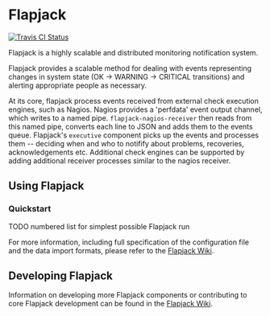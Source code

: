 # Flapjack

[![Travis CI Status][id_travis_img]][id_travis_link]

[id_travis_link]: https://secure.travis-ci.org/#!/flpjck/flapjack
[id_travis_img]: https://secure.travis-ci.org/flpjck/flapjack.png

Flapjack is a highly scalable and distributed monitoring notification system.

Flapjack provides a scalable method for dealing with events representing changes in system state (OK -> WARNING -> CRITICAL transitions) and alerting appropriate people as necessary.

At its core, flapjack process events received from external check execution engines, such as Nagios. Nagios provides a 'perfdata' event output channel, which writes to a named pipe. `flapjack-nagios-receiver` then reads from this named pipe, converts each line to JSON and adds them to the events queue. Flapjack's `executive` component picks up the events and processes them -- deciding when and who to notifify about problems, recoveries, acknowledgements etc. Additional check engines can be supported by adding additional receiver processes similar to the nagios receiver.


## Using Flapjack

### Quickstart

TODO numbered list for simplest possible Flapjack run

For more information, including full specification of the configuration file and the data import formats, please refer to the [Flapjack Wiki](https://github.com/ali-graham/flapjack/wiki/USING).

## Developing Flapjack

Information on developing more Flapjack components or contributing to core Flapjack development can be found in the [Flapjack Wiki](https://github.com/ali-graham/flapjack/wiki/DEVELOPING).